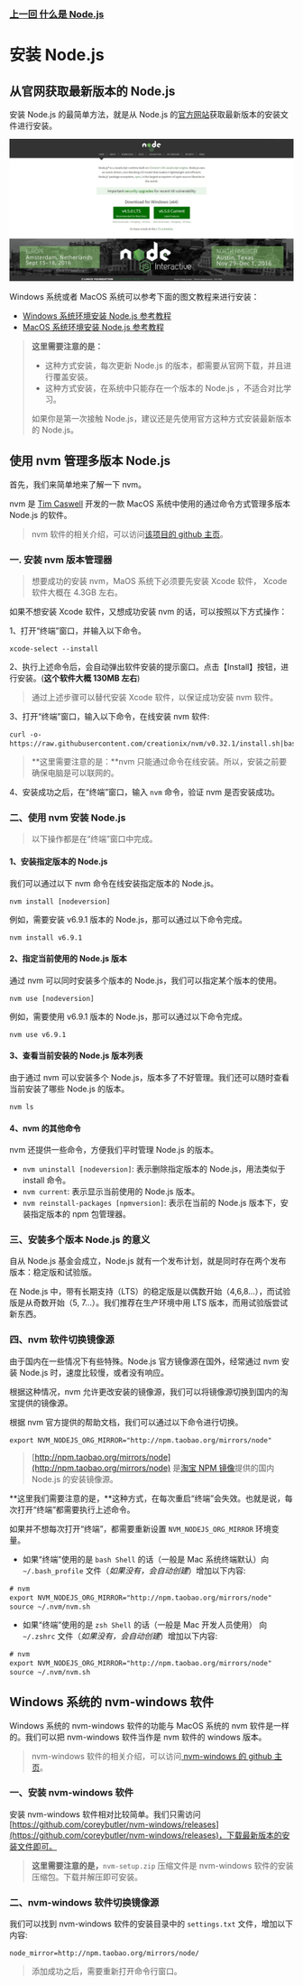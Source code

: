 ### [上一回 什么是 Node.js](../01-what-is-nodejs/README.md)

# 安装 Node.js

## 从官网获取最新版本的 Node.js

安装 Node.js 的最简单方法，就是从 Node.js 的[官方网站](https://nodejs.org/en/)获取最新版本的安装文件进行安装。

![Node.js 的官方网站](nodejs-official-website.png)

Windows 系统或者 MacOS 系统可以参考下面的图文教程来进行安装：

- [Windows 系统环境安装 Node.js 参考教程](../03-windows-system-environment-installation-nodejs/README.md)
- [MacOS 系统环境安装 Node.js 参考教程](../04-macos-system-environment-installation-nodejs/README.md)

> **这里需要注意的是：**
> 
> - 这种方式安装，每次更新 Node.js 的版本，都需要从官网下载，并且进行覆盖安装。
> - 这种方式安装，在系统中只能存在一个版本的 Node.js ，不适合对比学习。
>
> 如果你是第一次接触 Node.js，建议还是先使用官方这种方式安装最新版本的 Node.js。

## 使用 nvm 管理多版本 Node.js

首先，我们来简单地来了解一下 nvm。

nvm 是 [Tim Caswell](https://github.com/creationix) 开发的一款 MacOS 系统中使用的通过命令方式管理多版本 Node.js 的软件。

> nvm 软件的相关介绍，可以访问[该项目的 github 主页](https://github.com/creationix/nvm)。

### 一. 安装 nvm 版本管理器

> 想要成功的安装 nvm，MaOS 系统下必须要先安装 Xcode 软件， Xcode 软件大概在 4.3GB 左右。

如果不想安装 Xcode 软件，又想成功安装 nvm 的话，可以按照以下方式操作：

1、打开“终端”窗口，并输入以下命令。

```
xcode-select --install
```

2、执行上述命令后，会自动弹出软件安装的提示窗口。点击【Install】按钮，进行安装。(**这个软件大概 130MB 左右**)

> 通过上述步骤可以替代安装 Xcode 软件，以保证成功安装 nvm 软件。

3、打开“终端”窗口，输入以下命令，在线安装 nvm 软件:

```
curl -o- https://raw.githubusercontent.com/creationix/nvm/v0.32.1/install.sh|bash
```

> **这里需要注意的是：**nvm 只能通过命令在线安装。所以，安装之前要确保电脑是可以联网的。

4、安装成功之后，在“终端”窗口，输入 `nvm` 命令，验证 nvm 是否安装成功。

### 二、使用 nvm 安装 Node.js

> 以下操作都是在“终端”窗口中完成。

#### 1、安装指定版本的 Node.js

我们可以通过以下 nvm 命令在线安装指定版本的 Node.js。

```
nvm install [nodeversion]
```

例如，需要安装 v6.9.1 版本的 Node.js，那可以通过以下命令完成。

```
nvm install v6.9.1
```

#### 2、指定当前使用的 Node.js 版本

通过 nvm 可以同时安装多个版本的 Node.js，我们可以指定某个版本的使用。

```
nvm use [nodeversion]
```

例如，需要使用 v6.9.1 版本的 Node.js，那可以通过以下命令完成。

```
nvm use v6.9.1
```

#### 3、查看当前安装的 Node.js 版本列表

由于通过 nvm 可以安装多个 Node.js，版本多了不好管理。我们还可以随时查看当前安装了哪些 Node.js 的版本。

```
nvm ls
```

#### 4、nvm 的其他命令

nvm 还提供一些命令，方便我们平时管理 Node.js 的版本。

- `nvm uninstall [nodeversion]`: 表示删除指定版本的 Node.js，用法类似于 install 命令。
- `nvm current`: 表示显示当前使用的 Node.js 版本。
- `nvm reinstall-packages [npmversion]`: 表示在当前的 Node.js 版本下，安装指定版本的 npm 包管理器。

### 三、安装多个版本 Node.js 的意义

自从 Node.js 基金会成立，Node.js 就有一个发布计划，就是同时存在两个发布版本：稳定版和试验版。

在 Node.js 中，带有长期支持（LTS）的稳定版是以偶数开始（4,6,8...），而试验版是从奇数开始（5, 7...）。我们推荐在生产环境中用 LTS 版本，而用试验版尝试新东西。

### 四、nvm 软件切换镜像源

由于国内在一些情况下有些特殊。Node.js 官方镜像源在国外，经常通过 nvm 安装 Node.js 时，速度比较慢，或者没有响应。

根据这种情况，nvm 允许更改安装的镜像源，我们可以将镜像源切换到国内的淘宝提供的镜像源。

根据 nvm 官方提供的帮助文档，我们可以通过以下命令进行切换。

```
export NVM_NODEJS_ORG_MIRROR="http://npm.taobao.org/mirrors/node"
```

> [http://npm.taobao.org/mirrors/node](http://npm.taobao.org/mirrors/node) 是[淘宝 NPM 镜像](https://npm.taobao.org/)提供的国内 Node.js 的安装镜像源。

**这里我们需要注意的是，**这种方式，在每次重启“终端”会失效。也就是说，每次打开“终端”都需要执行上述命令。

如果并不想每次打开“终端”，都需要重新设置 `NVM_NODEJS_ORG_MIRROR` 环境变量。

- 如果“终端”使用的是 `bash Shell` 的话（一般是 Mac 系统终端默认）向 `~/.bash_profile` 文件（*如果没有，会自动创建*）增加以下内容:

```
# nvm
export NVM_NODEJS_ORG_MIRROR="http://npm.taobao.org/mirrors/node"
source ~/.nvm/nvm.sh
```

- 如果“终端”使用的是 `zsh Shell` 的话（一般是 Mac 开发人员使用）
向 `~/.zshrc` 文件（*如果没有，会自动创建*）增加以下内容:

```
# nvm
export NVM_NODEJS_ORG_MIRROR="http://npm.taobao.org/mirrors/node"
source ~/.nvm/nvm.sh
```

## Windows 系统的 nvm-windows 软件

Windows 系统的 nvm-windows 软件的功能与 MacOS 系统的 nvm 软件是一样的。我们可以把 nvm-windows 软件当作是 nvm 软件的 windows 版本。

> nvm-windows 软件的相关介绍，可以访问[ nvm-windows 的 github 主页](https://github.com/coreybutler/nvm-windows)。

### 一、安装 nvm-windows 软件

安装 nvm-windows 软件相对比较简单。我们只需访问 [https://github.com/coreybutler/nvm-windows/releases](https://github.com/coreybutler/nvm-windows/releases)，下载最新版本的安装文件即可。

> **这里需要注意的是，**`nvm-setup.zip` 压缩文件是 nvm-windows 软件的安装压缩包。下载并解压即可安装。

### 二、nvm-windows 软件切换镜像源

我们可以找到 nvm-windows 软件的安装目录中的 `settings.txt` 文件，增加以下内容:

```
node_mirror=http://npm.taobao.org/mirrors/node/
```

> 添加成功之后，需要重新打开命令行窗口。
